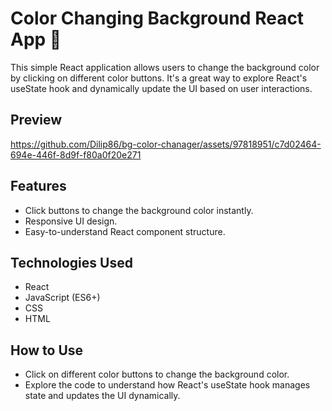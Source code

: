 # Color Changing Background React App 🎨
This simple React application allows users to change the background color by clicking on different color buttons. It's a great way to explore React's useState hook and dynamically update the UI based on user interactions.

## Preview
https://github.com/Dilip86/bg-color-chanager/assets/97818951/c7d02464-694e-446f-8d9f-f80a0f20e271

## Features

- Click buttons to change the background color instantly.
- Responsive UI design.
- Easy-to-understand React component structure.

## Technologies Used
- React
- JavaScript (ES6+)
- CSS
- HTML

## How to Use
- Click on different color buttons to change the background color.
- Explore the code to understand how React's useState hook manages state and updates the UI dynamically.
